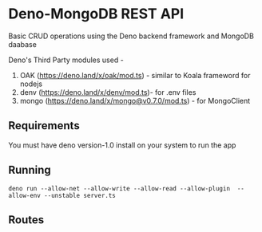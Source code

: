 # Deno-MongoDB REST API
Basic CRUD operations using the  Deno backend framework and MongoDB daabase

Deno's Third Party modules used -
1. OAK (https://deno.land/x/oak/mod.ts) - similar to Koala frameword for nodejs
2. denv (https://deno.land/x/denv/mod.ts)- for .env files
3. mongo (https://deno.land/x/mongo@v0.7.0/mod.ts) - for MongoClient
## Requirements
You must have deno version-1.0 install on your system to run the app
## Running
```
deno run --allow-net --allow-write --allow-read --allow-plugin  --allow-env --unstable server.ts
```
## Routes

